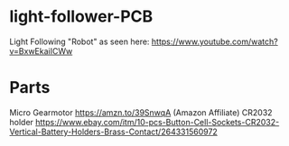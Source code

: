 # light-follower-PCB
Light Following "Robot" as seen here: https://www.youtube.com/watch?v=BxwEkaiICWw



# Parts

Micro Gearmotor https://amzn.to/39SnwqA (Amazon Affiliate)
CR2032 holder https://www.ebay.com/itm/10-pcs-Button-Cell-Sockets-CR2032-Vertical-Battery-Holders-Brass-Contact/264331560972
